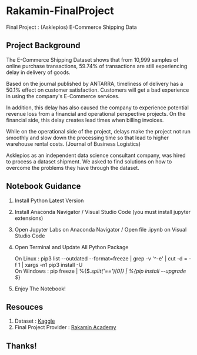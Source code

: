 # Rakamin-FinalProject
Final Project : (Asklepios) E-Commerce Shipping Data 

## Project Background
The E-Commerce Shipping Dataset shows that from 10,999 samples of online purchase transactions, 59.74% of transactions are still experiencing
delay in delivery of goods.

Based on the journal published by ANTARRA, timeliness of delivery has a 50.1% effect on customer satisfaction. Customers will
get a bad experience in using the company's E-Commerce services.

In addition, this delay has also caused the company to experience potential revenue loss from a financial and operational perspective
projects. On the financial side, this delay creates lead times when billing invoices.

While on the operational side of the project, delays make the project not run smoothly and slow down the processing time so that
lead to higher warehouse rental costs. (Journal of Business Logistics)

Asklepios as an independent data science consultant company, was hired to process a dataset shipment. We
asked to find solutions on how to overcome the problems they have through the dataset.

## Notebook Guidance
1. Install Python Latest Version
2. Install Anaconda Navigator / Visual Studio Code (you must install jupyter extensions)
3. Open Jupyter Labs on Anaconda Navigator / Open file .ipynb on Visual Studio Code
4. Open Terminal and Update All Python Package 

    On Linux     : pip3 list --outdated --format=freeze | grep -v '^\-e' | cut -d = -f 1 | xargs -n1 pip3 install -U <br>
    On Windows   : pip freeze | %{$_.split('==')[0]} | %{pip install --upgrade $_}
    
5. Enjoy The Notebook!

## Resouces 
1. Dataset : [Kaggle](https://www.kaggle.com/datasets/prachi13/customer-analytics)
2. Final Project Provider : [Rakamin Academy](https://www.rakamin.com/)

## Thanks!


 
